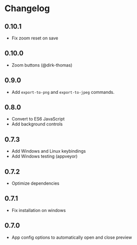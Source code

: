 # Changelog

## 0.10.1
- Fix zoom reset on save

## 0.10.0
- Zoom buttons (@dirk-thomas)

## 0.9.0
- Add `export-to-png` and `export-to-jpeg` commands.

## 0.8.0
- Convert to ES6 JavaScript
- Add background controls

## 0.7.3
- Add Windows and Linux keybindings
- Add Windows testing (appveyor)

## 0.7.2
- Optimize dependencies

## 0.7.1
- Fix installation on windows

## 0.7.0
- App config options to automatically open and close preview
